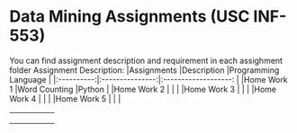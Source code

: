 # Data Mining Assignments (USC INF-553)
You can find assignment description and requirement in each assighment folder
Assignment Description: 
|Assignments |Description      |Programming Language  |
|:----------:|:---------------:|:-------------------: |
|Home Work 1 |Word Counting    |Python                |
|Home Work 2 |                 |                      |
|Home Work 3 |                 |                      |
|Home Work 4 |                 |                      |
|Home Work 5 |                 |                      |

|   |   |   |   |   |
|---|---|---|---|---|
|   |   |   |   |   |
|   |   |   |   |   |
|   |   |   |   |   |
